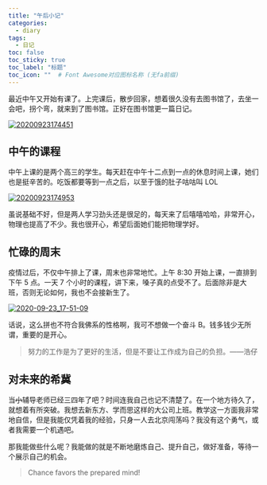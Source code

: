 ```yaml
---
title: "午后小记"
categories:
  - diary
tags:
  - 日记
toc: false
toc_sticky: true
toc_label: "标题"
toc_icon: ""  # Font Awesome对应图标名称 (无fa前缀)	
---
```

最近中午又开始有课了。上完课后，散步回家，想着很久没有去图书馆了，去坐一会吧，拐个弯，就来到了图书馆。正好在图书馆更一篇日记。

[![20200923174451](https://fastly.jsdelivr.net/gh/sunete/imghost/img20200923174451.png)](https://fastly.jsdelivr.net/gh/sunete/imghost/img20200923174451.png)

## 中午的课程
中午上课的是两个高三的学生。每天赶在中午十二点到一点的休息时间上课，她们也是挺辛苦的。吃饭都要等到一点之后，以至于饿的肚子咕咕叫 LOL

[![20200923174953](https://fastly.jsdelivr.net/gh/sunete/imghost/img20200923174953.png)](https://fastly.jsdelivr.net/gh/sunete/imghost/img20200923174953.png)

虽说基础不好，但是两人学习劲头还是很足的，每天来了后嘻嘻哈哈，非常开心，物理也提高了不少。我也很开心，希望后面她们能把物理学好。

## 忙碌的周末
疫情过后，不仅中午排上了课，周末也非常地忙。上午 8:30 开始上课，一直排到下午 5 点。一天 7 个小时的课程，讲下来，嗓子真的点受不了。后面除非是大班，否则无论如何，我也不会接新生了。

[![2020-09-23_17-51-09](https://fastly.jsdelivr.net/gh/sunete/imghost/img2020-09-23_17-51-09.png)](https://fastly.jsdelivr.net/gh/sunete/imghost/img2020-09-23_17-51-09.png)

话说，这么拼也不符合我佛系的性格啊，我可不想做一个奋斗 B。钱多钱少无所谓，重要的是开心。

> 努力的工作是为了更好的生活，但是不要让工作成为自己的负担。——浩仔

## 对未来的希冀
当~~小~~辅导老师已经三四年了吧？时间连我自己也记不清楚了。在一个地方待久了，就想着有所突破。我想去新东方、学而思这样的大公司上班。教学这一方面我非常地自信，但是我能仅凭着我的经验，只身一人去北京闯荡吗？我没有这个勇气，或者我需要一个机遇吧。

那我能做些什么呢？我能做的就是不断地磨炼自己、提升自己，做好准备，等待一个展示自己的机会。

> Chance favors the prepared mind!

